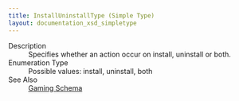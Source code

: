 ```yaml
---
title: InstallUninstallType (Simple Type)
layout: documentation_xsd_simpletype
---
```

<dl>
  <dt>Description</dt>
  <dd>Specifies whether an action occur on install, uninstall or both.</dd>
  <dt>Enumeration Type</dt>
  <dd>Possible values: install, uninstall, both</dd>
  <dt>See Also</dt>
  <dd>
    <a href="../gaming">Gaming Schema</a>
  </dd>
</dl>
